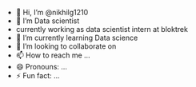 - 👋 Hi, I’m @nikhilg1210
- 👀 I’m  Data scientist
-  currently working as data scientist intern at bloktrek 
- 🌱 I’m currently learning Data science
- 💞️ I’m looking to collaborate on 
- 📫 How to reach me ...
- 😄 Pronouns: ...
- ⚡ Fun fact: ...

<!---
nikhilg1210/nikhilg1210 is a ✨ special ✨ repository because its `README.md` (this file) appears on your GitHub profile.
You can click the Preview link to take a look at your changes.
--->

